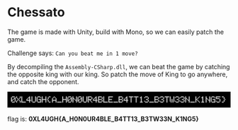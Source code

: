 # Chessato

The game is made with Unity, build with Mono, so we can easily patch the game.

Challenge says: `Can you beat me in 1 move?`

By decompiling the `Assembly-CSharp.dll`, we can beat the game by catching the opposite king with our king.
So patch the move of King to go anywhere, and catch the opponent.

![img](flag.png)

flag is: **0XL4UGH{A_H0N0UR4BLE_B4TT13_B3TW33N_K1NG5}**